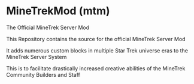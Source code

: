# MineTrekMod (mtm)
The Official MineTrek Server Mod

This Repository contains the source for the official MineTrek Server Mod

It adds numerous custom blocks in multiple Star Trek universe eras to the MineTrek Server System

This is to facilitate drastically increased creative abilities of the MineTrek Community Builders and Staff
